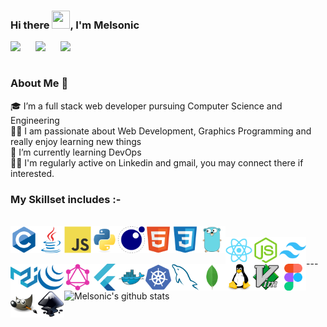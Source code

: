 ### Hi there <img src="https://github.com/TheDudeThatCode/TheDudeThatCode/blob/master/Assets/Hi.gif" width="29px" height="29px" >, I'm Melsonic

<a href="https://twitter.com/Melsonic1">
  <img align="left" width="40px" src="https://camo.githubusercontent.com/35b0b8bfbd8840f35607fb56ad0a139047fd5d6e09ceb060c5c6f0a5abd1044c/68747470733a2f2f6564656e742e6769746875622e696f2f537570657254696e7949636f6e732f696d616765732f7376672f747769747465722e737667" />
</a>
<a href="https://www.linkedin.com/in/madhurjya-kalita-946286221/">
  <img align="left" width="40px" src="https://camo.githubusercontent.com/c8a9c5b414cd812ad6a97a46c29af67239ddaeae08c41724ff7d945fb4c047e5/68747470733a2f2f6564656e742e6769746875622e696f2f537570657254696e7949636f6e732f696d616765732f7376672f6c696e6b6564696e2e737667"  />
</a>
<a href="mailto:madhurjyakalita2017@gmail.com">
  <img align="left" width="43px" src="https://camo.githubusercontent.com/4a3dd8d10a27c272fd04b2ce8ed1a130606f95ea6a76b5e19ce8b642faa18c27/68747470733a2f2f6564656e742e6769746875622e696f2f537570657254696e7949636f6e732f696d616765732f7376672f676d61696c2e737667" />
</a>

<br><br>

### About Me 🚀

🎓 I’m a full stack web developer pursuing Computer Science and Engineering</br>
👨‍💻 I am passionate about Web Development, Graphics Programming and really enjoy learning new things<br>
🌱 I’m currently learning DevOps
<br>
🙋‍♂️ I'm regularly active on Linkedin and gmail, you may connect there if interested.<br>

### My Skillset includes :- 
<br>

<img align="left" src="https://github.com/devicons/devicon/blob/master/icons/c/c-original.svg" width="43" />
<img align="left" src="https://github.com/devicons/devicon/blob/master/icons/java/java-original.svg" width="43" />
<img align="left" src="https://github.com/devicons/devicon/blob/master/icons/javascript/javascript-original.svg" width="43" />
<img align="left" src="https://github.com/devicons/devicon/blob/master/icons/python/python-original.svg" width="43" />
<img align="left" src="https://github.com/devicons/devicon/blob/master/icons/lua/lua-original.svg" width="43" />
<img align="left" src="https://github.com/devicons/devicon/blob/master/icons/html5/html5-original.svg" width="43" />
<img align="left" src="https://github.com/devicons/devicon/blob/master/icons/css3/css3-original.svg" width="43" />
<img align="left" src="https://github.com/devicons/devicon/blob/master/icons/go/go-original.svg" width="43" />
<br>
<img align="left" src="https://github.com/devicons/devicon/blob/master/icons/react/react-original.svg" width="43" />
<img align="left" src="https://github.com/devicons/devicon/blob/master/icons/nodejs/nodejs-original.svg" width="43" />
<img align="left" src="https://github.com/devicons/devicon/blob/master/icons/tailwindcss/tailwindcss-plain.svg" width="43" />
<img align="left" src="https://github.com/devicons/devicon/blob/master/icons/materialui/materialui-original.svg" width="43" />
<img align="left" src="https://github.com/devicons/devicon/blob/master/icons/jquery/jquery-original.svg" width="43" />
<img align="left" src="https://github.com/devicons/devicon/blob/master/icons/graphql/graphql-plain.svg" width="43" />
<img align="left" src="https://github.com/devicons/devicon/blob/master/icons/flutter/flutter-original.svg" width="43" />
<br>
<img align="left" src="https://github.com/devicons/devicon/blob/master/icons/docker/docker-original.svg" width="43" />
<img align="left" src="https://github.com/devicons/devicon/blob/master/icons/kubernetes/kubernetes-plain.svg" width="43" />
<img align="left" src="https://github.com/devicons/devicon/blob/master/icons/mysql/mysql-original.svg" width="43" />
<img align="left" src="https://github.com/devicons/devicon/blob/master/icons/mongodb/mongodb-original.svg" width="43" />
<img align="left" src="https://github.com/devicons/devicon/blob/master/icons/linux/linux-original.svg" width="43" />
<img align="left" src="https://github.com/devicons/devicon/blob/master/icons/vim/vim-original.svg" width="43" />
<img align="left" src="https://github.com/devicons/devicon/blob/master/icons/figma/figma-original.svg" width="43" />
<img align="left" src="https://github.com/devicons/devicon/blob/master/icons/gimp/gimp-original.svg" width="43" />
<img align="left" src="https://github.com/devicons/devicon/blob/master/icons/inkscape/inkscape-original.svg" width="43" />

<br>
---

![Melsonic's github stats](https://github-readme-stats.vercel.app/api?username=melsonic)

